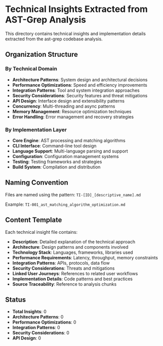 # Technical Insights Extracted from AST-Grep Analysis

This directory contains technical insights and implementation details extracted from the ast-grep codebase analysis.

## Organization Structure

### By Technical Domain
- **Architecture Patterns**: System design and architectural decisions
- **Performance Optimizations**: Speed and efficiency improvements
- **Integration Patterns**: Tool and system integration approaches
- **Security Considerations**: Security features and threat mitigations
- **API Design**: Interface design and extensibility patterns
- **Concurrency**: Multi-threading and async patterns
- **Memory Management**: Resource optimization techniques
- **Error Handling**: Error management and recovery strategies

### By Implementation Layer
- **Core Engine**: AST processing and matching algorithms
- **CLI Interface**: Command-line tool design
- **Language Support**: Multi-language parsing and support
- **Configuration**: Configuration management systems
- **Testing**: Testing frameworks and strategies
- **Build System**: Compilation and distribution

## Naming Convention
Files are named using the pattern: `TI-[ID]_[descriptive_name].md`

Example: `TI-001_ast_matching_algorithm_optimization.md`

## Content Template
Each technical insight file contains:
- **Description**: Detailed explanation of the technical approach
- **Architecture**: Design patterns and components involved
- **Technology Stack**: Languages, frameworks, libraries used
- **Performance Requirements**: Latency, throughput, memory constraints
- **Integration Patterns**: APIs, protocols, data flow
- **Security Considerations**: Threats and mitigations
- **Linked User Journeys**: References to related user workflows
- **Implementation Details**: Code patterns and best practices
- **Source Traceability**: Reference to analysis chunks

## Status
- **Total Insights**: 0
- **Architecture Patterns**: 0
- **Performance Optimizations**: 0
- **Integration Patterns**: 0
- **Security Considerations**: 0
- **API Design**: 0